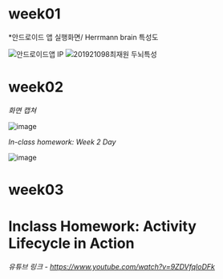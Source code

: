 # week01
*안드로이드 앱 실행화면/ Herrmann brain 특성도

![안드로이드앱 IP](https://user-images.githubusercontent.com/79883718/110284216-ca87af80-8024-11eb-9d02-2febdfb5ebc9.png)
![201921098최재원 두뇌특성](https://user-images.githubusercontent.com/79883718/110284173-b6dc4900-8024-11eb-9d41-cf39ff3aac8f.png)

# week02
*화면 캡쳐*

![image](https://user-images.githubusercontent.com/79883718/110577894-f5017600-81a6-11eb-85a5-bada984b5b8a.png)

*In-class homework: Week 2 Day*

![image](https://user-images.githubusercontent.com/79883718/110586830-1b7add80-81b6-11eb-9a69-a2c3d26ca14d.png)

# week03
# Inclass Homework: Activity Lifecycle in Action 
*유튜브 링크 - https://www.youtube.com/watch?v=9ZDVfqIoDFk*
